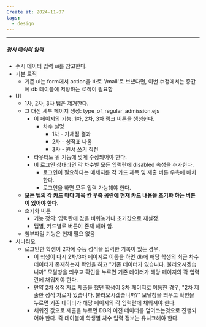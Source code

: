 ```yaml
---
Create at: 2024-11-07
tags:
  - design
---
```

---

##### 정시 데이터 입력
- 수시 데이터 입력 ui를 참고한다.
- 기본 로직
	- 기존 ui는 form에서 action을 바로 '/mail'로 보냈다면, 이번 수정에서는 중간에 db 테이블에 저장하는 로직이 필요함
- UI
	- 1차, 2차, 3차 탭은 제거한다.
	- 그 대신 세부 페이지 생성: type_of_regular_admission.ejs
		- 이 페이지의 기능: 1차, 2차, 3차 링크 버튼을 생성한다.
			- 차수 설명
				- 1차 - 가채점 결과
				- 2차 - 성적표 나옴
				- 3차 - 원서 쓰기 직전
		- 라우터도 위 기능에 맞게 수정되어야 한다.
		- 비 로그인 상태라면 각 차수별 모든 입력란에 disabled 속성을 추가한다.
			- 로그인이 필요하다는 메세지를 각 카드 제목 및 제출 버튼 우측에 배치한다.
			- 로그인을 하면 모두 입력 가능해야 한다.
	- **모든 탭의 각 카드 마다 제목 칸 우측 공란에 현재 카드 내용을 초기화 하는 버튼이 있어야 한다.**
	- 초기화 버튼
		- 기능 정의: 입력란에 값을 비워놓거나 초기값으로 재설정.
		- 탭별, 카드별로 버튼이 존재 해야 함.
	- 첨부파일 기능은 현재 필요 없음
- 시나리오
	- 로그인한 학생이 2차에 수능 성적을 입력한 기록이 있는 경우.
		- 이 학생이 다시 2차/3차 페이지로 이동을 하면 db에 해당 학생의 최근 차수 데이터가 존재하는지 확인을 하고 "기존 데이터가 있습니다. 불러오시겠습니까" 모달창을 띄우고 확인을 누르면 기존 데이터가 해당 페이지의 각 입력란에 채워져야 한다.
		- 만약 2차 성적 자료 제출을 했던 학생이 3차 페이지로 이동한 경우, "2차 제출한 성적 자료가 있습니다. 불러오시겠습니까?" 모달창을 띄우고 확인을 누르면 기존 데이터가 해당 페이지의 각 입력란에 채워져야 한다.
		- 채워진 값으로 제출을 누르면 DB의 이전 데이터를 덮어쓰는것으로 진행되어야 한다. 즉 테이블에 학생별 차수 입력 정보는 유니크해야 한다.